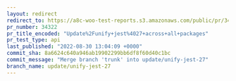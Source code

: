 ```yaml
---
layout: redirect
redirect_to: https://a8c-woo-test-reports.s3.amazonaws.com/public/pr/34322/api/index.html
pr_number: 34322
pr_title_encoded: "Update%2Funify+jest%4027+across+all+packages"
pr_test_type: api
last_published: "2022-08-30 13:04:09 +0000"
commit_sha: 8a6624c640a946ab19902299bb6df8f60d40c1bc
commit_message: "Merge branch 'trunk' into update/unify-jest-27"
branch_name: update/unify-jest-27
---
```


